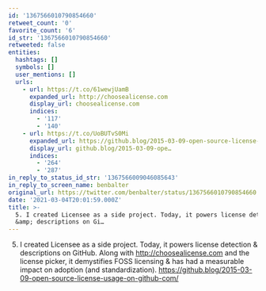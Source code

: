 ```yaml
---
id: '1367566010790854660'
retweet_count: '0'
favorite_count: '6'
id_str: '1367566010790854660'
retweeted: false
entities:
  hashtags: []
  symbols: []
  user_mentions: []
  urls:
    - url: https://t.co/61wewjUamB
      expanded_url: http://choosealicense.com
      display_url: choosealicense.com
      indices:
        - '117'
        - '140'
    - url: https://t.co/UoBUTvS0Mi
      expanded_url: https://github.blog/2015-03-09-open-source-license-usage-on-github-com/
      display_url: github.blog/2015-03-09-ope…
      indices:
        - '264'
        - '287'
in_reply_to_status_id_str: '1367566009046085643'
in_reply_to_screen_name: benbalter
original_url: https://twitter.com/benbalter/status/1367566010790854660
date: '2021-03-04T20:01:59.000Z'
title: >-
  5. I created Licensee as a side project. Today, it powers license detection
  &amp; descriptions on Gi…
---
```


5. I created Licensee as a side project. Today, it powers license detection &amp; descriptions on GitHub. Along with http://choosealicense.com and the license picker, it demystifies FOSS licensing &amp; has had a measurable impact on adoption (and standardization). https://github.blog/2015-03-09-open-source-license-usage-on-github-com/